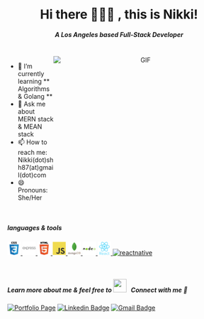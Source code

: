 <h1 align="center">Hi there 🙋🏼‍♀️ , this is Nikki!  </h1>

<h5 align="center">A Los Angeles based Full-Stack Developer</h5> <br>

<a target="_blank" align="center">
  <img align="right" top="500" height="300" width="400" alt="GIF" src="https://i.pinimg.com/originals/e7/26/c7/e726c74ac081eed50feee1433d12c998.gif">
</a>


- 🌱 I’m currently learning ** Algorithms & Golang **
- 💬 Ask me about MERN stack & MEAN stack
- 📫 How to reach me:  Nikki(dot)shh87(at)gmail(dot)com
- 😄 Pronouns:  She/Her

<br>
<h5 align="left">languages & tools</h5>

<p align="left"> <a href="https://www.w3schools.com/css/" target="_blank"> <img src="https://raw.githubusercontent.com/devicons/devicon/master/icons/css3/css3-original-wordmark.svg" alt="css3" width="30" height="30"/> </a> <a href="https://expressjs.com" target="_blank"> <img src="https://raw.githubusercontent.com/devicons/devicon/master/icons/express/express-original-wordmark.svg" alt="express" width="30" height="30"/> </a> <a href="https://www.w3.org/html/" target="_blank"> <img src="https://raw.githubusercontent.com/devicons/devicon/master/icons/html5/html5-original-wordmark.svg" alt="html5" width="30" height="30"/> </a> <a href="https://developer.mozilla.org/en-US/docs/Web/JavaScript" target="_blank"> <img src="https://raw.githubusercontent.com/devicons/devicon/master/icons/javascript/javascript-original.svg" alt="javascript" width="30" height="30"/> </a> <a href="https://www.mongodb.com/" target="_blank"> <img src="https://raw.githubusercontent.com/devicons/devicon/master/icons/mongodb/mongodb-original-wordmark.svg" alt="mongodb" width="30" height="30"/> </a> <a href="https://nodejs.org" target="_blank"> <img src="https://raw.githubusercontent.com/devicons/devicon/master/icons/nodejs/nodejs-original-wordmark.svg" alt="nodejs" width="30" height="30"/> </a> <a href="https://reactjs.org/" target="_blank"> <img src="https://raw.githubusercontent.com/devicons/devicon/master/icons/react/react-original-wordmark.svg" alt="react" width="30" height="30"/> </a> <a href="https://reactnative.dev/" target="_blank"> <img src="https://reactnative.dev/img/header_logo.svg" alt="reactnative" width="30" height="30"/> </a> </p>
<br>
<h5 align="left" > Learn more about me & feel free to
 <img src="https://media.giphy.com/media/iY8CRBdQXODJSCERIr/giphy.gif" width="30" height="30" style="margin-right: 10px;">Connect with me 🤝 </h5>

[![Portfolio Page](https://img.shields.io/badge/WWW-Portfolio%20Page-cc4e56?style=flat-square&link=https://nikki-shahh.github.io/Portfolio/index.html)](https://nikki-shahh.github.io/Portfolio/index.html)
[![Linkedin Badge](https://img.shields.io/badge/-Nikki/Hossnieh%20Shah-0072b1?style=flat-square&logo=Linkedin&logoColor=white&link=https://www.linkedin.com/in/nikki-shahh/)](https://www.linkedin.com/in/nikki-shahh/)
[![Gmail Badge](https://img.shields.io/badge/-nikki.shh87-c71610?style=flat-square&logo=Gmail&logoColor=white&link=mailto:nikki.shh87@gmail.com)](mailto:Nikki.shh87@gmail.com)
